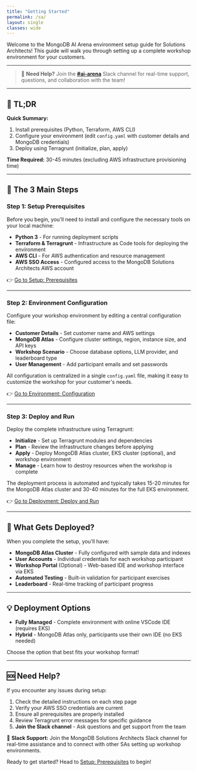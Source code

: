 ```yaml
---
title: "Getting Started"
permalink: /sa/
layout: single
classes: wide
---
```


Welcome to the MongoDB AI Arena environment setup guide for Solutions Architects! This guide will walk you through setting up a complete workshop environment for your customers.

---

> 💬 **Need Help?** Join the **[#ai-arena](https://mongodb.enterprise.slack.com/archives/C08JJKV3T0A)** Slack channel for real-time support, questions, and collaboration with the team!

---

## 📝 TL;DR

**Quick Summary:**
1. Install prerequisites (Python, Terraform, AWS CLI)
2. Configure your environment (edit `config.yaml` with customer details and MongoDB credentials)
3. Deploy using Terragrunt (initialize, plan, apply)

**Time Required:** 30-45 minutes (excluding AWS infrastructure provisioning time)

---

## 🚀 The 3 Main Steps

### Step 1: Setup Prerequisites
Before you begin, you'll need to install and configure the necessary tools on your local machine:

- **Python 3** - For running deployment scripts
- **Terraform & Terragrunt** - Infrastructure as Code tools for deploying the environment
- **AWS CLI** - For AWS authentication and resource management
- **AWS SSO Access** - Configured access to the MongoDB Solutions Architects AWS account

👉 [Go to Setup: Prerequisites](/sa/setup/)

---

### Step 2: Environment Configuration
Configure your workshop environment by editing a central configuration file:

- **Customer Details** - Set customer name and AWS settings
- **MongoDB Atlas** - Configure cluster settings, region, instance size, and API keys
- **Workshop Scenario** - Choose database options, LLM provider, and leaderboard type
- **User Management** - Add participant emails and set passwords

All configuration is centralized in a single `config.yaml` file, making it easy to customize the workshop for your customer's needs.

👉 [Go to Environment: Configuration](/sa/config/)

---

### Step 3: Deploy and Run
Deploy the complete infrastructure using Terragrunt:

- **Initialize** - Set up Terragrunt modules and dependencies
- **Plan** - Review the infrastructure changes before applying
- **Apply** - Deploy MongoDB Atlas cluster, EKS cluster (optional), and workshop environment
- **Manage** - Learn how to destroy resources when the workshop is complete

The deployment process is automated and typically takes 15-20 minutes for the MongoDB Atlas cluster and 30-40 minutes for the full EKS environment.

👉 [Go to Deployment: Deploy and Run](/sa/deployment/)

---

## 🎯 What Gets Deployed?

When you complete the setup, you'll have:

- **MongoDB Atlas Cluster** - Fully configured with sample data and indexes
- **User Accounts** - Individual credentials for each workshop participant
- **Workshop Portal** (Optional) - Web-based IDE and workshop interface via EKS
- **Automated Testing** - Built-in validation for participant exercises
- **Leaderboard** - Real-time tracking of participant progress

---

## 💡 Deployment Options

- **Fully Managed** - Complete environment with online VSCode IDE (requires EKS)
- **Hybrid** - MongoDB Atlas only, participants use their own IDE (no EKS needed)

Choose the option that best fits your workshop format!

---

## 🆘 Need Help?

If you encounter any issues during setup:
1. Check the detailed instructions on each step page
2. Verify your AWS SSO credentials are current
3. Ensure all prerequisites are properly installed
4. Review Terragrunt error messages for specific guidance
5. **Join the Slack channel** - Ask questions and get support from the team

💬 **Slack Support:** Join the MongoDB Solutions Architects Slack channel for real-time assistance and to connect with other SAs setting up workshop environments.

Ready to get started? Head to [Setup: Prerequisites](/sa/setup/) to begin!

